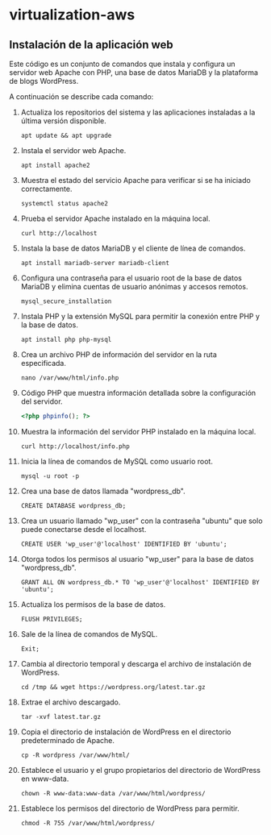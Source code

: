 # virtualization-aws

## Instalación de la aplicación web

Este código es un conjunto de comandos que instala y configura un servidor web Apache con PHP, una base de datos MariaDB y la plataforma de blogs WordPress.

A continuación se describe cada comando:

1. Actualiza los repositorios del sistema y las aplicaciones instaladas a la última versión disponible.

    ```shell
    apt update && apt upgrade
    ```

2. Instala el servidor web Apache.

    ```shell
    apt install apache2
    ```

3. Muestra el estado del servicio Apache para verificar si se ha iniciado correctamente.

    ```shell
    systemctl status apache2
    ```

4. Prueba el servidor Apache instalado en la máquina local.

    ```shell
    curl http://localhost
    ```

5. Instala la base de datos MariaDB y el cliente de línea de comandos.

    ```shell
    apt install mariadb-server mariadb-client
    ```

6. Configura una contraseña para el usuario root de la base de datos MariaDB y elimina cuentas de usuario anónimas y accesos remotos.

    ```shell
    mysql_secure_installation
    ```

7. Instala PHP y la extensión MySQL para permitir la conexión entre PHP y la base de datos.

    ```shell
    apt install php php-mysql
    ```

8. Crea un archivo PHP de información del servidor en la ruta especificada.

    ```shell
    nano /var/www/html/info.php
    ```

9. Código PHP que muestra información detallada sobre la configuración del servidor.

    ```php
    <?php phpinfo(); ?>
    ```

10. Muestra la información del servidor PHP instalado en la máquina local.

    ```shell
    curl http://localhost/info.php
    ```

11. Inicia la línea de comandos de MySQL como usuario root.

    ```shell
    mysql -u root -p
    ```

12. Crea una base de datos llamada "wordpress_db".

    ```mysql
    CREATE DATABASE wordpress_db;
    ```

13. Crea un usuario llamado "wp_user" con la contraseña "ubuntu" que solo puede conectarse desde el localhost.

    ```mysql
    CREATE USER 'wp_user'@'localhost' IDENTIFIED BY 'ubuntu';
    ```

14. Otorga todos los permisos al usuario "wp_user" para la base de datos "wordpress_db".

    ```mysql
    GRANT ALL ON wordpress_db.* TO 'wp_user'@'localhost' IDENTIFIED BY 'ubuntu';
    ```

15. Actualiza los permisos de la base de datos.

    ```mysql
    FLUSH PRIVILEGES;
    ```

16. Sale de la línea de comandos de MySQL.

    ```mysql
    Exit;
    ```

17. Cambia al directorio temporal y descarga el archivo de instalación de WordPress.

    ```shell
    cd /tmp && wget https://wordpress.org/latest.tar.gz
    ```

18. Extrae el archivo descargado.

    ```shell
    tar -xvf latest.tar.gz
    ```

19. Copia el directorio de instalación de WordPress en el directorio predeterminado de Apache.

    ```shell
    cp -R wordpress /var/www/html/
    ```

20. Establece el usuario y el grupo propietarios del directorio de WordPress en www-data.

    ```shell
    chown -R www-data:www-data /var/www/html/wordpress/
    ```

21. Establece los permisos del directorio de WordPress para permitir.

    ```shell
    chmod -R 755 /var/www/html/wordpress/
    ```
